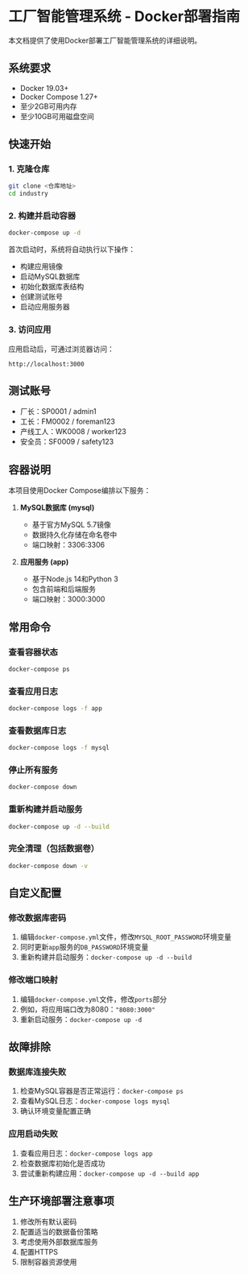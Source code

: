 # 工厂智能管理系统 - Docker部署指南

本文档提供了使用Docker部署工厂智能管理系统的详细说明。

## 系统要求

- Docker 19.03+
- Docker Compose 1.27+
- 至少2GB可用内存
- 至少10GB可用磁盘空间

## 快速开始

### 1. 克隆仓库

```bash
git clone <仓库地址>
cd industry
```

### 2. 构建并启动容器

```bash
docker-compose up -d
```

首次启动时，系统将自动执行以下操作：
- 构建应用镜像
- 启动MySQL数据库
- 初始化数据库表结构
- 创建测试账号
- 启动应用服务器

### 3. 访问应用

应用启动后，可通过浏览器访问：

```
http://localhost:3000
```

## 测试账号

- 厂长：SP0001 / admin1
- 工长：FM0002 / foreman123
- 产线工人：WK0008 / worker123
- 安全员：SF0009 / safety123

## 容器说明

本项目使用Docker Compose编排以下服务：

1. **MySQL数据库 (mysql)**
   - 基于官方MySQL 5.7镜像
   - 数据持久化存储在命名卷中
   - 端口映射：3306:3306

2. **应用服务 (app)**
   - 基于Node.js 14和Python 3
   - 包含前端和后端服务
   - 端口映射：3000:3000

## 常用命令

### 查看容器状态

```bash
docker-compose ps
```

### 查看应用日志

```bash
docker-compose logs -f app
```

### 查看数据库日志

```bash
docker-compose logs -f mysql
```

### 停止所有服务

```bash
docker-compose down
```

### 重新构建并启动服务

```bash
docker-compose up -d --build
```

### 完全清理（包括数据卷）

```bash
docker-compose down -v
```

## 自定义配置

### 修改数据库密码

1. 编辑`docker-compose.yml`文件，修改`MYSQL_ROOT_PASSWORD`环境变量
2. 同时更新`app`服务的`DB_PASSWORD`环境变量
3. 重新构建并启动服务：`docker-compose up -d --build`

### 修改端口映射

1. 编辑`docker-compose.yml`文件，修改`ports`部分
2. 例如，将应用端口改为8080：`"8080:3000"`
3. 重新启动服务：`docker-compose up -d`

## 故障排除

### 数据库连接失败

1. 检查MySQL容器是否正常运行：`docker-compose ps`
2. 查看MySQL日志：`docker-compose logs mysql`
3. 确认环境变量配置正确

### 应用启动失败

1. 查看应用日志：`docker-compose logs app`
2. 检查数据库初始化是否成功
3. 尝试重新构建应用：`docker-compose up -d --build app`

## 生产环境部署注意事项

1. 修改所有默认密码
2. 配置适当的数据备份策略
3. 考虑使用外部数据库服务
4. 配置HTTPS
5. 限制容器资源使用
